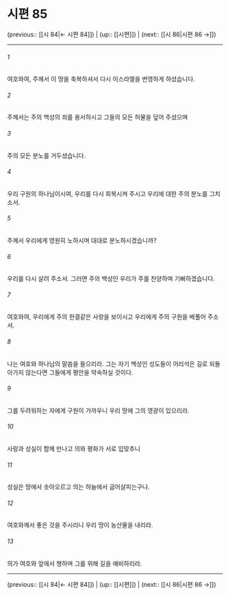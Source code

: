 # 시편 85

(previous:: [[시 84|← 시편 84]]) | (up:: [[시편]]) | (next:: [[시 86|시편 86 →]])

***




###### 1 

여호와여, 주께서 이 땅을 축복하셔서 다시 이스라엘을 번영하게 하셨습니다. 



###### 2 

주께서는 주의 백성의 죄를 용서하시고 그들의 모든 허물을 덮어 주셨으며 



###### 3 

주의 모든 분노를 거두셨습니다. 



###### 4 

우리 구원의 하나님이시여, 우리를 다시 회복시켜 주시고 우리에 대한 주의 분노를 그치소서. 



###### 5 

주께서 우리에게 영원히 노하시며 대대로 분노하시겠습니까? 



###### 6 

우리를 다시 살려 주소서. 그러면 주의 백성인 우리가 주를 찬양하며 기뻐하겠습니다. 



###### 7 

여호와여, 우리에게 주의 한결같은 사랑을 보이시고 우리에게 주의 구원을 베풀어 주소서. 



###### 8 

나는 여호와 하나님의 말씀을 들으리라. 그는 자기 백성인 성도들이 어리석은 길로 되돌아가지 않는다면 그들에게 평안을 약속하실 것이다. 



###### 9 

그를 두려워하는 자에게 구원이 가까우니 우리 땅에 그의 영광이 있으리라. 



###### 10 

사랑과 성실이 함께 만나고 의와 평화가 서로 입맞추니 



###### 11 

성실은 땅에서 솟아오르고 의는 하늘에서 굽어살피는구나. 



###### 12 

여호와께서 좋은 것을 주시리니 우리 땅이 농산물을 내리라. 



###### 13 

의가 여호와 앞에서 행하며 그를 위해 길을 예비하리라.

***

(previous:: [[시 84|← 시편 84]]) | (up:: [[시편]]) | (next:: [[시 86|시편 86 →]])
